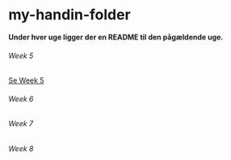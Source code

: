 # my-handin-folder
**Under hver uge ligger der en README til den pågældende uge.**
###### Week 5
[Se Week 5](Week%2034)

###### Week 6

###### Week 7

###### Week 8
